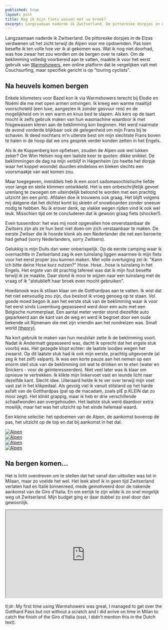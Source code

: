 ```yaml
---
published: true
layout: post
title: Mag ik mijn fiets wassen met uw broek?
excerpt: Langzaamaan naderde ik Zwitserland. De pittoreske dorpjes in de Elzas verdwenen uit het zicht terwijl de Alpen voor me opdoemden. Pas toen besefte ik ten volle hoe ver ik al gekomen was. Wat ik nog niet doorhad, was hoe zwaar het zou worden om de bergen over te raken. Om de beklimming volledig voorbereid aan te vatten, maakte ik voor het eerst gebruik van Warmshowers, een online platform dat te vergelijken valt met Couchsurfing, maar specifiek gericht is op "touring cyclists".
---
```

Langzaamaan naderde ik Zwitserland. De pittoreske dorpjes in de Elzas verdwenen uit het zicht terwijl de Alpen voor me opdoemden. Pas toen besefte ik ten volle hoe ver ik al gekomen was. Wat ik nog niet doorhad, was hoe zwaar het zou worden om de bergen over te raken. Om de beklimming volledig voorbereid aan te vatten, maakte ik voor het eerst gebruik van [Warmshowers](https://www.warmshowers.org/), een online platform dat te vergelijken valt met Couchsurfing, maar specifiek gericht is op "touring cyclists".

## Na heuvels komen bergen

Enkele kilometers voor Bazel kon ik via Warmshowers terecht bij Elodie en Noémi die me met open armen ontvingen. Ik kreeg een warme maaltijd voorschoteld (een luxe, aangezien ik zonder gasvuur reis) en de mogelijkheid om in een warm en knus bed te slapen. Als kers op de taart mocht ik zelfs gebruik maken van hun wasmachine waardoor ik met frisgewassen kleren aan de beklimming kon beginnen. Het werd naarmate de avond vorderde blijkbaar ook dé gelegenheid om mijn Frans bij te schaven. Ik deed nochtans m'n uiterste best om mijn slechtste Frans boven te halen in de hoop dat we ons gesprek verder konden zetten in het Engels.

Als ik de Koppenberg kon opfietsen, zouden de Alpen ook wel lukken zeker? Om Wim Helsen nog een laatste keer te quoten: dikke snikkel. De beklimmingen de dag na mijn verblijf in Hégenheim (zo heette het dorpje waar het koppel woonde) duurden eindeloos en bleken slechts een voorsmaakje van wat komen zou.

Maar toegegeven, inmiddels heb ik een soort sadomasochistische liefde voor lange en steile klimmen ontwikkeld. Het is een onbeschrijfelijk gevoel urenlang te zwoegen om uiteindelijk beloond te worden met een prachtig uitzicht (en een pint). Afdalen doe ik trouwens ook graag. Het blijft volgens mij datgene dat het dichtst komt bij skieën of snowboarden zonder sneeuw nodig te hebben. Nu ik erover denk, op vlakke wegen rijden vind ik ook wel leuk. Misschien tijd om te concluderen dat ik gewoon graag fiets (shocker!).

Even tussendoor: het was mij nooit opgevallen hoe onverstaanbaar de Zwitsers zijn als ze hun best niet doen om zich verstaanbaar te maken. De eerste Zwitser die ik hoorde klonk als een Nederlander die net een beroerte had gehad (sorry Nederlanders, sorry Zwitsers).

Gelukkig is mijn Duits dan weer onberispelijk. Op de eerste camping waar ik overnachtte in Zwitserland zag ik een tuinslang liggen waarmee ik mijn fiets voor het eerst proper zou kunnen maken. Met volle overtuiging zei ik: "Kann ich bitte deine Hose kurz nutzen?" Hose. Hose...hose is tuinslang in het Engels. Het ergste van dit prachtig tafereel was dat ik mijn fout besefte terwijl ik ze maakte. Daar stond ik mooi te wijzen naar een tuinslang met de vraag of ik "alstublieft haar broek even mocht gebruiken".

Hoedanook was ik stilaan klaar om de Gotthardpas aan te vatten. Ik wist dat het niet eenvoudig zou zijn, dus besloot ik vroeg genoeg op te staan. Vol goede moed begon ik aan het eerste stuk van de beklimming waar ik voor het eerst sinds Luxemburg gepasseerd werd door een auto met een Belgische nummerplaat. Een aantal meter verder stond diezelfde auto geparkeerd aan de kant van de weg en werd ik begroet door een oude bekende uit Rijmenam die met zijn vriendin aan het rondreizen was. Small world [(theory)](https://en.wikipedia.org/wiki/Small-world_experiment).

Na kort gebruik te maken van hun meubilair zette ik de beklimming voort. Nadat ik Andermatt gepasseerd was, dacht ik oprecht dat het ergste stuk voorbij was. Het gezegde klopt echter: de laatste loodjes wegen het zwaarst. Op dit laatste stuk had ik ook mijn eerste, prachtig uitgevoerde (al zeg ik het zelf) valpartij. Ik was een korte pauze aan het nemen op een enorm steil stuk van de beklimming om wat te drinken en te eten (water en Snickers - voor de geïnteresseerden). Niet veel later was ik klaar om opnieuw te vertrekken. Ik klikte mijn linkervoet vast en leunde licht naar dezelfde kant. Slecht idee. Uiteraard helde ik te ver over terwijl mijn voet vast zat in het klikpedaal. Als gevolg viel ik vanuit stilstand op het harde asfalt van de Gotthardpas (pal op de macadam, zoals pIE p.KLEIN dat zo mooi zegt). Het klinkt grappig, maar ik heb er drie verschillende schaafwonden aan overgehouden. Het laatste stuk werd daardoor extra moeilijk, maar het was het uitzicht op het einde helemaal waard. 

Een kleine selectie: het opdoemen van de Alpen, de aankomst bovenop de pas, het uitzicht op de top en dat bij aankomst in het dal.

<div class="row">
<article class="6u 12u$(xsmall) work-item">
<a href="{{ site.github.url }}/images/posts/Alpen 1.jpg" class="image fit thumb"><img src="{{ site.github.url }}/images/posts/Alpen1_Small.jpg" alt="Alpen" /></a>
</article>
<article class="6u$ 12u$(xsmall) work-item">
<a href="{{ site.github.url }}/images/posts/Alpen 2.jpg" class="image fit thumb"><img src="{{ site.github.url }}/images/posts/Alpen2_Small.jpg" alt="Alpen" /></a>
</article>
<article class="6u 12u$(xsmall) work-item">
<a href="{{ site.github.url }}/images/posts/Alpen 3.jpg" class="image fit thumb"><img src="{{ site.github.url }}/images/posts/Alpen3_Small.jpg" alt="Alpen" /></a>
</article>
<article class="6u$ 12u$(xsmall) work-item">
<a href="{{ site.github.url }}/images/posts/Alpen 4.jpg" class="image fit thumb"><img src="{{ site.github.url }}/images/posts/Alpen4_Small.jpg" alt="Alpen" /></a>
</article>
</div>

## Na bergen komen...

Het is licht overdreven om te stellen dat het vanaf dan uitbollen was tot in Milaan, maar zo voelde het wel. Het leek alsof ik in geen tijd Zwitserland verlaten had en Italië binnenreed, mede gemotiveerd door de nakende aankomst van de Giro d'Italia. En om eerlijk te zijn wilde ik zo snel mogelijk weg uit Zwitserland. Mijn budget ging er daar dubbel zo snel door dan gewoonlijk.

<style>.embed-container { position: relative; padding-bottom: 56.25%; height: 0; overflow: hidden; max-width: 100%; } .embed-container iframe, .embed-container object, .embed-container embed { position: absolute; top: 0; left: 0; width: 100%; height: 100%; }</style><div class='embed-container'><iframe src='https://www.google.com/maps/d/embed?mid=1h52MkOEyZpzAVWLbLCiISP-lOKk' width='640' height='480'></iframe></div>
<br>
tl;dr: My first time using Warmshowers was great, I managed to get over the Gotthard Pass but not without a scratch and I did arrive on time in Milan to catch the finish of the Giro d'Italia (ssst, I didn't mention this in the Dutch text). 
